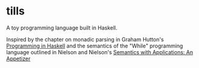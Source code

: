 # tills
A toy programming language built in Haskell.

Inspired by the chapter on monadic parsing in Graham Hutton's [Programming in Haskell](http://www.cs.nott.ac.uk/~pszgmh/pih.html) and the semantics of the "While" programming language outlined in Nielson and Nielson's [Semantics with Applications: An Appetizer](http://www.springer.com/la/book/9781846286919)
